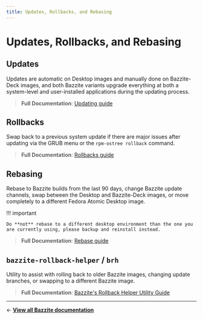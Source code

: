 ```yaml
---
title: Updates, Rollbacks, and Rebasing
---
```


<!-- ANCHOR: METADATA -->
<!--{"url_discourse": "https://universal-blue.discourse.group/docs?topic=36", "fetched_at": "2024-09-03 16:43:15.473615+00:00"}-->
<!-- ANCHOR_END: METADATA -->

# Updates, Rollbacks, and Rebasing

## Updates

Updates are automatic on Desktop images and manually done on Bazzite-Deck images, and both Bazzite variants upgrade everything at both a system-level and user-installed applications during the updating process.

> **Full Documentation**:
> [Updating guide](./updating_guide.md)

## Rollbacks

Swap back to a previous system update if there are major issues after updating via the GRUB menu or the `rpm-ostree rollback` command.

> **Full Documentation**:
> [Rollbacks guide](./rolling_back_system_updates.md)

## Rebasing

Rebase to Bazzite builds from the last 90 days, change Bazzite update channels, swap between the Desktop and Bazzite-Deck images, or move completely to a different Fedora Atomic Desktop image.

!!! important 
    
    Do **not** rebase to a different desktop environment than the one you are currently using, please backup and reinstall instead.

> **Full Documentation**:
> [Rebase guide](./rebase_guide.md)

## `bazzite-rollback-helper` / `brh`

Utility to assist with rolling back to older Bazzite images, changing update branches, or swapping to a different Bazzite image.

> **Full Documentation**:
> [Bazzite's Rollback Helper Utility Guide](./bazzite_rollback_helper.md)

<hr>

← [**View all Bazzite documentation**](../../index.md)
